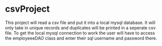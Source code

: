 # csvProject
This project will read a csv file and put it into a local mysql database. It will only take in unique records and duplicates will be printed in a seperate csv file. To get the local mysql connection to work the user will have to access the employeeeDAO class and enter their sql username and password there.
